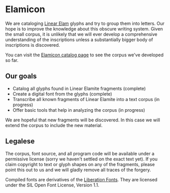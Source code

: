 # Elamicon

We are cataloging [Linear Elam](http://www.iranicaonline.org/articles/elam-iv)
glyphs and try to group them into letters. Our hope is to improve the knowledge
about this obscure writing system. Given the small corpus, it
is unlikely that we will ever develop a comprehensive understanding of the
inscriptions unless a substantially bigger body of inscriptions is discovered.

You can visit the
[Elamicon catalog page](https://sbalmer.github.io/elamicon) to see the corpus
we've developed so far.


## Our goals

- Catalog all glyphs found in Linear Elamite fragments (complete)
- Create a digital font from the glyphs (complete)
- Transcribe all known fragments of Linear Elamite into a text corpus (in progress)
- Offer basic tools that help in analyzing the corpus (in progress)

We are hopeful that new fragments will be discovered. In this case we will
extend the corpus to include the new material.


## Legalese

The corpus, font source, and all program code will be available under a
permissive license (sorry we haven't settled on the exact text yet). If you
claim copyright to text or glyph shapes on any of the fragments, please point
this out to us and we will gladly remove all traces of the forgery.

Compiled fonts are derivatives of the
[Liberation Fonts](https://fedorahosted.org/liberation-fonts/). They are
licensed under the SIL Open Font License, Version 1.1.

